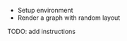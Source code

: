 <ul class='insert learning-objectives'>
  <li>Setup environment</li>
  <li>Render a graph with random layout</li>
</ul>

TODO: add instructions
